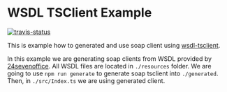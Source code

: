 # WSDL TSClient Example

[![travis-status](https://travis-ci.org/dderevjanik/wsdl-tsclient-example.svg?branch=master)](https://travis-ci.org/dderevjanik/wsdl-tsclient-example)

This is example how to generated and use soap client using [wsdl-tsclient](https://github.com/dderevjanik/wsdl-tsclient).

In this example we are generating soap clients from WSDL provided by [24sevenoffice](https://developer.24sevenoffice.com/docs/). All WSDL files are located in `./resources` folder. We are going to use `npm run generate` to generate soap tsclient into `./generated`. Then, in `./src/Index.ts` we are using generated client.